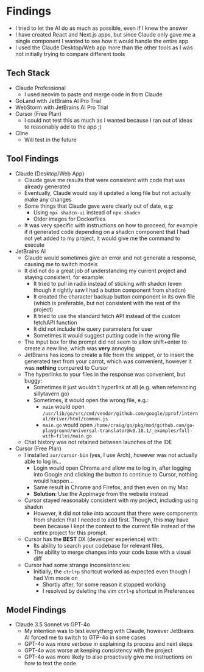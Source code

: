 # Findings

- I tried to let the AI do as much as possible, even if I knew the answer
- I have created React and Next.js apps, but since Claude only gave me a single component I wanted to see how it would handle the entire app
- I used the Claude Desktop/Web app more than the other tools as I was not initially trying to compare different tools

## Tech Stack

- Claude Professional
    - I used neovim to paste and merge code in from Claude
- GoLand with JetBrains AI Pro Trial
- WebStorm with JetBrains AI Pro Trial
- Cursor (Free Plan)
    - I could not test this as much as I wanted because I ran out of ideas to reasonably add to the app ;)
- Cline
    - Will test in the future

## Tool Findings

- Claude (Desktop/Web App)
    - Claude gave me results that were consistent with code that was already generated
    - Eventually, Claude would say it updated a long file but not actually make any changes
    - Some things that Claude gave were clearly out of date, e.g:
        - Using `npx shadcn-ui` instead of `npx shadcn`
        - Older images for Dockerfiles
    - It was very specific with instructions on how to proceed, for example if it generated code depending on a shadcn component that I had not yet added to my project, it would give me the command to execute
- JetBrains AI
    - Claude would sometimes give an error and not generate a response, causing me to switch models
    - It did not do a great job of understanding my current project and staying consistent, for example:
        - It tried to pull in radix instead of sticking with shadcn (even though it rightly saw I had a button component from shadcn)
        - It created the character backup button component in its own file (which is preferable, but not consistent with the rest of the project)
        - It tried to use the standard fetch API instead of the custom fetchAPI function
        - It did not include the query parameters for user
        - Sometimes it would suggest putting code in the wrong file
    - The input box for the prompt did not seem to allow shift+enter to create a new line, which was **very** annoying
    - JetBrains has icons to create a file from the snippet, or to insert the generated text from your carrot, which was convenient, however it was **nothing** compared to Cursor
    - The hyperlinks to your files in the response was convenient, but buggy:
        - Sometimes it just wouldn't hyperlink at all (e.g. when referencing sillytavern.go)
        - Sometimes, it would open the wrong file, e.g.:
            - `main` would open `/usr/lib/go/src/cmd/vendor/github.com/google/pprof/internal/driver/html/common.js`
            - `main.go` would open `/home/craig/go/pkg/mod/github.com/go-playground/universal-translator@v0.18.1/_examples/full-with-files/main.go`
    - Chat history was not retained between launches of the IDE
- Cursor (Free Plan)
    - I installed `aur/cursor-bin` (yes, I use Arch), however was not actually able to log in...
        - Login would open Chrome and allow me to log in, after logging into Google and clicking the button to continue to Cursor, nothing would happen...
        - Same result in Chrome and Firefox, and then even on my Mac
        - **Solution**: Use the AppImage from the website instead
    - Cursor stayed reasonably consistent with my project, including using shadcn
        - However, it did not take into account that there were components from shadcn that I needed to add first. Though, this may have been because I kept the context to the current file instead of the entire project for this prompt.
    - Cursor has the **BEST** DX (developer experience) with:
        - Its ability to search your codebase for relevant files,
        - The ability to merge changes into your code base with a visual diff
    - Cursor had some strange inconsistencies:
        - Initially, the `ctrl+p` shortcut worked as expected even though I had Vim mode on
            - Shortly after, for some reason it stopped working
            - I resolved by deleting the vim `ctrl+p` shortcut in Preferences

## Model Findings

- Claude 3.5 Sonnet vs GPT-4o
    - My intention was to test everything with Claude, however JetBrains AI forced me to switch to GTP-4o in some cases
    - GPT-4o was more verbose in explaining its process and next steps
    - GPT-4o was worse at keeping consistency with the project
    - GPT-4o was more likely to also proactively give me instructions on how to text the code

